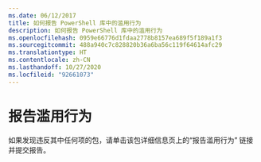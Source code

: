 ```yaml
---
ms.date: 06/12/2017
title: 如何报告 PowerShell 库中的滥用行为
description: 如何报告 PowerShell 库中的滥用行为
ms.openlocfilehash: 0959e66776d1fdaa2778b8157ea689f5f189a1f3
ms.sourcegitcommit: 488a940c7c828820b36a6ba56c119f64614afc29
ms.translationtype: HT
ms.contentlocale: zh-CN
ms.lasthandoff: 10/27/2020
ms.locfileid: "92661073"
---
```

# <a name="report-abuse"></a>报告滥用行为

如果发现违反其中任何项的包，请单击该包详细信息页上的“报告滥用行为”  链接并提交报告。

